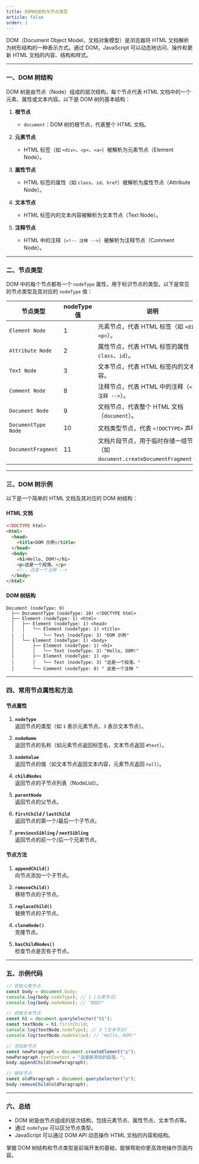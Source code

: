 ```yaml
---
title: DOM树结构与节点类型
article: false
order: 1
---
```

DOM（Document Object Model，文档对象模型）是浏览器将 HTML 文档解析为树形结构的一种表示方式。通过 DOM，JavaScript 可以动态地访问、操作和更新 HTML 文档的内容、结构和样式。

---

### **一、DOM 树结构**
DOM 树是由节点（Node）组成的层次结构，每个节点代表 HTML 文档中的一个元素、属性或文本内容。以下是 DOM 树的基本结构：

1. **根节点**  
   - `document`：DOM 树的根节点，代表整个 HTML 文档。

2. **元素节点**  
   - HTML 标签（如 `<div>`、`<p>`、`<a>`）被解析为元素节点（Element Node）。

3. **属性节点**  
   - HTML 标签的属性（如 `class`、`id`、`href`）被解析为属性节点（Attribute Node）。

4. **文本节点**  
   - HTML 标签内的文本内容被解析为文本节点（Text Node）。

5. **注释节点**  
   - HTML 中的注释（`<!-- 注释 -->`）被解析为注释节点（Comment Node）。

---

### **二、节点类型**
DOM 中的每个节点都有一个 `nodeType` 属性，用于标识节点的类型。以下是常见的节点类型及其对应的 `nodeType` 值：

| **节点类型**        | **nodeType 值** | **说明**                                                     |
| ------------------- | --------------- | ------------------------------------------------------------ |
| `Element Node`      | 1               | 元素节点，代表 HTML 标签（如 `<div>`、`<p>`）。              |
| `Attribute Node`    | 2               | 属性节点，代表 HTML 标签的属性（如 `class`、`id`）。         |
| `Text Node`         | 3               | 文本节点，代表 HTML 标签内的文本内容。                       |
| `Comment Node`      | 8               | 注释节点，代表 HTML 中的注释（`<!-- 注释 -->`）。            |
| `Document Node`     | 9               | 文档节点，代表整个 HTML 文档（`document`）。                 |
| `DocumentType Node` | 10              | 文档类型节点，代表 `<!DOCTYPE>` 声明。                       |
| `DocumentFragment`  | 11              | 文档片段节点，用于临时存储一组节点（如 `document.createDocumentFragment()`）。 |

---

### **三、DOM 树示例**
以下是一个简单的 HTML 文档及其对应的 DOM 树结构：

#### **HTML 文档**
```html
<!DOCTYPE html>
<html>
  <head>
    <title>DOM 示例</title>
  </head>
  <body>
    <h1>Hello, DOM!</h1>
    <p>这是一个段落。</p>
    <!-- 这是一个注释 -->
  </body>
</html>
```

#### **DOM 树结构**
```
Document (nodeType: 9)
  ├── DocumentType (nodeType: 10) <!DOCTYPE html>
  ├── Element (nodeType: 1) <html>
  │   ├── Element (nodeType: 1) <head>
  │   │   └── Element (nodeType: 1) <title>
  │   │       └── Text (nodeType: 3) "DOM 示例"
  │   └── Element (nodeType: 1) <body>
  │       ├── Element (nodeType: 1) <h1>
  │       │   └── Text (nodeType: 3) "Hello, DOM!"
  │       ├── Element (nodeType: 1) <p>
  │       │   └── Text (nodeType: 3) "这是一个段落。"
  │       └── Comment (nodeType: 8) " 这是一个注释 "
```

---

### **四、常用节点属性和方法**
#### **节点属性**
1. **`nodeType`**  
   返回节点的类型（如 `1` 表示元素节点，`3` 表示文本节点）。

2. **`nodeName`**  
   返回节点的名称（如元素节点返回标签名，文本节点返回 `#text`）。

3. **`nodeValue`**  
   返回节点的值（如文本节点返回文本内容，元素节点返回 `null`）。

4. **`childNodes`**  
   返回节点的子节点列表（NodeList）。

5. **`parentNode`**  
   返回节点的父节点。

6. **`firstChild` / `lastChild`**  
   返回节点的第一个/最后一个子节点。

7. **`previousSibling` / `nextSibling`**  
   返回节点的前一个/后一个兄弟节点。

#### **节点方法**
1. **`appendChild()`**  
   向节点添加一个子节点。

2. **`removeChild()`**  
   移除节点的子节点。

3. **`replaceChild()`**  
   替换节点的子节点。

4. **`cloneNode()`**  
   克隆节点。

5. **`hasChildNodes()`**  
   检查节点是否有子节点。

---

### **五、示例代码**
```javascript
// 获取元素节点
const body = document.body;
console.log(body.nodeType); // 1 (元素节点)
console.log(body.nodeName); // "BODY"

// 获取文本节点
const h1 = document.querySelector("h1");
const textNode = h1.firstChild;
console.log(textNode.nodeType); // 3 (文本节点)
console.log(textNode.nodeValue); // "Hello, DOM!"

// 添加新节点
const newParagraph = document.createElement("p");
newParagraph.textContent = "这是新添加的段落。";
body.appendChild(newParagraph);

// 移除节点
const oldParagraph = document.querySelector("p");
body.removeChild(oldParagraph);
```

---

### **六、总结**
- DOM 树是由节点组成的层次结构，包括元素节点、属性节点、文本节点等。
- 通过 `nodeType` 可以区分节点类型。
- JavaScript 可以通过 DOM API 动态操作 HTML 文档的内容和结构。

掌握 DOM 树结构和节点类型是前端开发的基础，能够帮助你更高效地操作页面内容。
